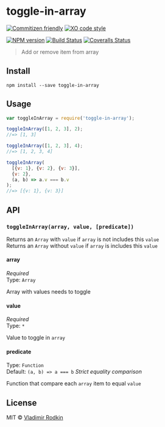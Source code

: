 # toggle-in-array

[![Commitizen friendly][commitizen-image]][commitizen-url]
[![XO code style][codestyle-image]][codestyle-url]

[![NPM version][npm-image]][npm-url]
[![Build Status][build-image]][build-url]
[![Coveralls Status][coveralls-image]][coveralls-url]

> Add or remove item from array

## Install

```shell
npm install --save toggle-in-array
```

## Usage

```js
var toggleInArray = require('toggle-in-array');

toggleInArray([1, 2, 3], 2);
//=> [1, 3]

toggleInArray([1, 2, 3], 4);
//=> [1, 2, 3, 4]

toggleInArray(
  [{v: 1}, {v: 2}, {v: 3}],
  {v: 2},
  (a, b) => a.v === b.v
);
//=> [{v: 1}, {v: 3}]
```

## API

### `toggleInArray(array, value, [predicate])`

Returns an `Array` with `value` if `array` is not includes this `value`<br>
Returns an `Array` without `value` if `array` is includes this `value`

#### array
*Required*<br>
Type: `Array`

Array with values needs to toggle

#### value
*Required*<br>
Type: `*`

Value to toggle in `array`

#### predicate
Type: `Function`<br>
Default: `(a, b) => a === b` *Strict equality comparison*

Function that compare each `array` item to equal `value`

## License
MIT © [Vladimir Rodkin](https://github.com/VovanR)

[commitizen-url]: https://commitizen.github.io/cz-cli/
[commitizen-image]: https://img.shields.io/badge/commitizen-friendly-brightgreen.svg?style=flat-square

[codestyle-url]: https://github.com/xojs/xo
[codestyle-image]: https://img.shields.io/badge/code_style-XO-5ed9c7.svg?style=flat-square

[npm-url]: https://npmjs.org/package/toggle-in-array
[npm-image]: https://img.shields.io/npm/v/toggle-in-array.svg?style=flat-square

[build-url]: https://github.com/VovanR/toggle-in-array/actions/workflows/test-workflow.yml
[build-image]: https://img.shields.io/github/actions/workflow/status/vovanr/toggle-in-array/test-workflow.yml?branch=master&style=flat-square

[coveralls-url]: https://coveralls.io/r/VovanR/toggle-in-array
[coveralls-image]: https://img.shields.io/coveralls/VovanR/toggle-in-array.svg?style=flat-square
